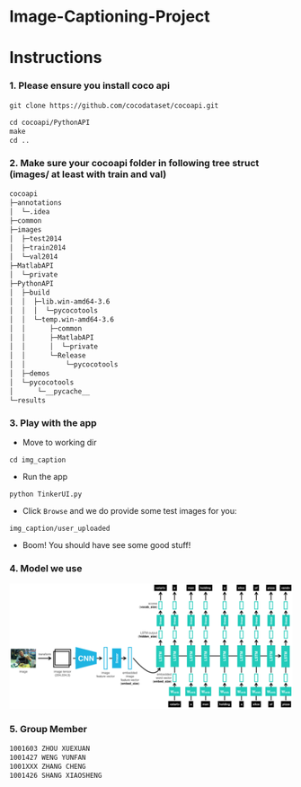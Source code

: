 # Image-Captioning-Project

# Instructions
### 1. Please ensure you install coco api
```
git clone https://github.com/cocodataset/cocoapi.git
```
```
cd cocoapi/PythonAPI
make
cd ..
```
### 2. Make sure your cocoapi folder in following tree struct (images/ at least with train and val)
```
cocoapi
├─annotations
│  └─.idea
├─common
├─images
│  ├─test2014
│  ├─train2014
│  └─val2014
├─MatlabAPI
│  └─private
├─PythonAPI
│  ├─build
│  │  ├─lib.win-amd64-3.6
│  │  │  └─pycocotools
│  │  └─temp.win-amd64-3.6
│  │      ├─common
│  │      ├─MatlabAPI
│  │      │  └─private
│  │      └─Release
│  │          └─pycocotools
│  ├─demos
│  └─pycocotools
│      └─__pycache__
└─results
```

### 3. Play with the app

* Move to working dir
```
cd img_caption
```
* Run the app
```
python TinkerUI.py
```
* Click ```Browse``` and we do provide some test images for you:
```
img_caption/user_uploaded
```
* Boom! You should have see some good stuff!

### 4. Model we use
![alt text](https://github.com/Joe627487136/img_caption_project/blob/master/img_caption/images/encoder-decoder.png)
### 5. Group Member

```
1001603 ZHOU XUEXUAN
1001427 WENG YUNFAN
1001XXX ZHANG CHENG
1001426 SHANG XIAOSHENG
```





